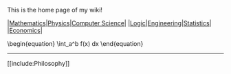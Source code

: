 This is the home page of my wiki!

|[Mathematics](./Mathematics/Home)|[Physics](./Physics/)|[Computer Science](./Computer-Science/)|
|[Logic](./Logic/)|[Engineering](./Engineering/)|[Statistics](./Statistics/)|
|[Economics](./Economics/)|

\\begin{equation}
\\int_a^b f(x) dx
\end{equation}

---

[[include:Philosophy]]